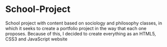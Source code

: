 # School-Project
School project with content based on sociology and philosophy classes, in which it seeks to create a portfolio project in the way that each one proposes. Because of this, I decided to create everything as an HTML5, CSS3 and JavaScript website

